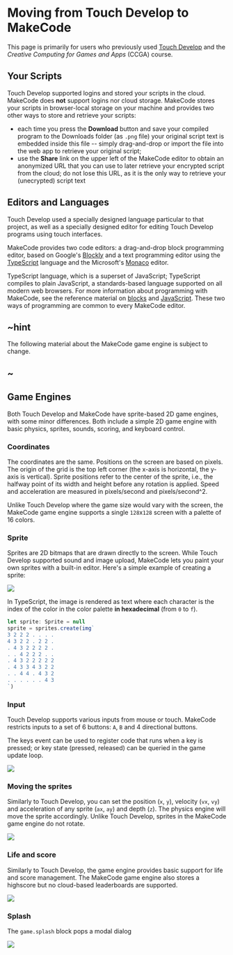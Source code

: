 # Moving from Touch Develop to MakeCode

This page is primarily for users who previously used [Touch Develop](http://www.touchdevelop.com)
and the *Creative Computing for Games and Apps* (CCGA) course. 

## Your Scripts

Touch Develop supported logins and stored your scripts in the cloud. MakeCode
does **not** support logins nor cloud storage. MakeCode stores your scripts in
browser-local storage on your machine and provides two other ways
to store and retrieve your scripts:
- each time you press the **Download** button and save your compiled program to the
  Downloads folder (as `.png` file) your original script text 
  is embedded inside this file -- simply drag-and-drop or import the file into the
  web app to retrieve your original script;
- use the **Share** link on the upper left of the MakeCode editor to obtain
  an anonymized URL that you can use to later retrieve your encrypted script
  from the cloud; do not lose this URL, as it is the only way to retrieve
  your (unecrypted) script text

## Editors and Languages

Touch Develop used a specially designed language particular to that project,
as well as a specially designed editor for editing Touch Develop programs
using touch interfaces.

MakeCode provides two code editors: a drag-and-drop block programming editor, 
based on Google's [Blockly](https://developers.google.com/blockly/) and a text programming editor using the [TypeScript](http://www.typescriptlang.org) language and the Microsoft's [Monaco](https://github.com/Microsoft/monaco-editor) editor.

TypeScript language, which is a superset of JavaScript; TypeScript compiles to plain JavaScript, a standards-based language supported on all modern web browsers.  For more information about programming
with MakeCode, see the reference material on [blocks](https://makecode.microbit.org/blocks) and [JavaScript](https://makecode.microbit.org/javascript).
These two ways of programming are common to every MakeCode editor. 

## ~hint

The following material about the MakeCode game engine is subject to change.

## ~

## Game Engines

Both Touch Develop and MakeCode have sprite-based 2D game engines, with some minor differences. 
Both include a simple 2D game engine with basic physics, sprites, sounds, scoring, and keyboard control.

### Coordinates

The coordinates are the same. Positions on the screen are based on pixels. The origin of the grid is the top left corner (the x-axis is horizontal, the y-axis is vertical). Sprite positions refer to the center of the sprite, i.e., the halfway point of its width and height before any rotation is applied. Speed and acceleration are measured in pixels/second and pixels/second^2.

Unlike Touch Develop where the game size would vary with the screen, the MakeCode game engine supports 
a single ``128``x``128`` screen with a palette of 16 colors.

### Sprite

Sprites are 2D bitmaps that are drawn directly to the screen. While Touch Develop supported sound and image upload, MakeCode lets you paint your own sprites
with a built-in editor. Here's a simple example of creating a sprite:

![](/static/td/sprite.png)

In TypeScript, the image is rendered as text where each character is the index of the color in the color palette **in hexadecimal** (from ``0`` to ``f``).

```ts
let sprite: Sprite = null
sprite = sprites.create(img`
3 2 2 2 . . . . 
4 3 2 2 . 2 2 . 
. 4 3 2 2 2 2 . 
. . 4 2 2 2 . . 
. 4 3 2 2 2 2 2 
. 4 3 3 4 3 2 2 
. . 4 4 . 4 3 2 
. . . . . . 4 3 
`)
```

### Input

Touch Develop supports various inputs from mouse or touch. 
MakeCode restricts inputs
to a set of 6 buttons: ``A``, ``B`` and 4 directional buttons.

The keys event can be used to register code that runs when a key is pressed;
or key state (pressed, released) can be queried in the game update loop.

![](/static/td/keys.png)

### Moving the sprites

Similarly to Touch Develop, you can set the position (``x``, ``y``), velocity (``vx``, ``vy``)
and acceleration of any sprite (``ax``, ``ay``) and depth (``z``). The physics engine will move the sprite accordingly.
Unlike Touch Develop, sprites in the MakeCode game engine do not rotate.

![](/static/td/move.png)


### Life and score

Similarly to Touch Develop, the game engine provides basic support for life and score management.
The MakeCode game engine also stores a highscore but no cloud-based leaderboards are supported.

![](/static/td/life.png)

### Splash

The ``game.splash`` block pops a modal dialog 

![](/static/td/splash.png)
